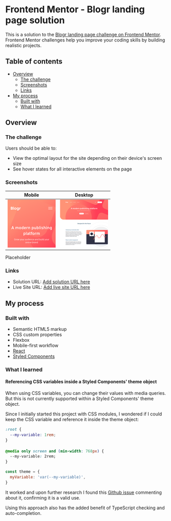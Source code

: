 # Frontend Mentor - Blogr landing page solution

This is a solution to the [Blogr landing page challenge on Frontend Mentor](https://www.frontendmentor.io/challenges/blogr-landing-page-EX2RLAApP). Frontend Mentor challenges help you improve your coding skills by building realistic projects.

## Table of contents

- [Overview](#overview)
  - [The challenge](#the-challenge)
  - [Screenshots](#screenshots)
  - [Links](#links)
- [My process](#my-process)
  - [Built with](#built-with)
  - [What I learned](#what-i-learned)

## Overview

### The challenge

Users should be able to:

- View the optimal layout for the site depending on their device's screen size
- See hover states for all interactive elements on the page

### Screenshots

| Mobile                                                                                                                   | Desktop                                                                                                                       |
| ------------------------------------------------------------------------------------------------------------------------ | ----------------------------------------------------------------------------------------------------------------------------- |
| <a href="./screenshots/mobile-375px.png"><img src="./screenshots/mobile-375px-thumbnail.png" alt="mobile preview" /></a> | <a href="./screenshots/desktop-1440px.png"><img src="./screenshots/desktop-1440px-thumbnail.png" alt="desktop preview" /></a> |

Placeholder

### Links

- Solution URL: [Add solution URL here](https://your-solution-url.com)
- Live Site URL: [Add live site URL here](https://your-live-site-url.com)

## My process

### Built with

- Semantic HTML5 markup
- CSS custom properties
- Flexbox
- Mobile-first workflow
- [React](https://reactjs.org/)
- [Styled Components](https://styled-components.com/)

### What I learned

#### Referencing CSS variables inside a Styled Components' theme object

When using CSS variables, you can change their values with media queries. But this is not currently supported within a Styled Components' theme object.

Since I initially started this project with CSS modules, I wondered if I could keep the CSS variable and reference it inside the theme object:

```css
:root {
  --my-variable: 1rem;
}

@media only screen and (min-width: 768px) {
  --my-variable: 2rem;
}
```

```js
const theme = {
  myVariable: 'var(--my-variable)',
}
```

It worked and upon further research I found this [Github issue](https://github.com/styled-components/styled-components/issues/2963#issuecomment-579002099) commenting about it, confirming it is a valid use.

Using this approach also has the added benefit of TypeScript checking and auto-completion.
